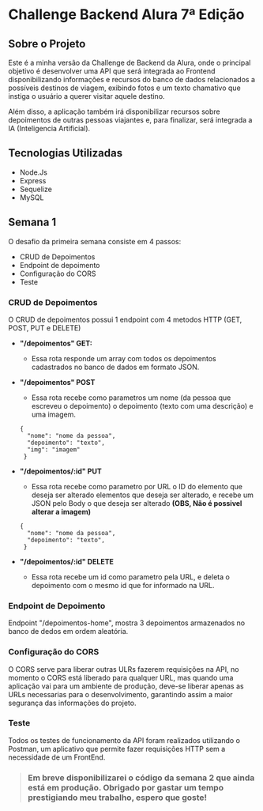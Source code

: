 # Challenge Backend Alura 7ª Edição

## Sobre o Projeto

  Este é a minha versão da Challenge de Backend da Alura, onde o principal objetivo é desenvolver uma API que será integrada ao Frontend disponibilizando informações e recursos do banco de dados relacionados a possíveis destinos de viagem, exibindo fotos e um texto chamativo que instiga o usuário a querer visitar aquele destino.

Além disso, a aplicação também irá disponibilizar recursos sobre depoimentos de outras pessoas viajantes e, para finalizar, será integrada a IA (Inteligencia Artificial).

## Tecnologias Utilizadas
- Node.Js
- Express
- Sequelize
- MySQL

## Semana 1

  O desafio da primeira semana consiste em 4 passos:
  - CRUD de Depoimentos
  - Endpoint de depoimento
  - Configuração do CORS
  - Teste

### **CRUD de Depoimentos**

 O CRUD de depoimentos possui 1 endpoint com 4 metodos HTTP (GET, POST, PUT e DELETE)

  - **"/depoimentos" GET:**
  
    - Essa rota responde um array com todos os depoimentos cadastrados no banco de dados em formato JSON.


  - **"/depoimentos" POST**

     - Essa rota recebe como parametros um nome (da pessoa que escreveu o depoimento) o depoimento (texto com uma descrição) e uma imagem.
    
      ```
      {
        "nome": "nome da pessoa",
        "depoimento": "texto",
        "img": "imagem"
       } 
      ```


- **"/depoimentos/:id" PUT**
  - Essa rota recebe como parametro por URL o ID do elemento que deseja ser alterado elementos que deseja ser alterado, e recebe um JSON pelo Body o que deseja ser alterado **(OBS, Não é possivel alterar a imagem)**
 
  ```
  {
    "nome": "nome da pessoa",
    "depoimento": "texto",
   } 
  ```

- **"/depoimentos/:id" DELETE**
   - Essa rota recebe um id como parametro pela URL, e deleta o depoimento com o mesmo id que for informado na URL.
 

### Endpoint de Depoimento
  Endpoint "/depoimentos-home", mostra 3 depoimentos armazenados no banco de dedos em ordem aleatória.

### Configuração do CORS
  O CORS serve para liberar outras ULRs fazerem requisições na API, no momento o CORS está liberado para qualquer URL, mas quando uma aplicação vai para um ambiente de produção, deve-se liberar apenas as URLs necessarias para o desenvolvimento, garantindo assim a maior segurança das informações do projeto.

### Teste
  Todos os testes de funcionamento da API foram realizados utilizando o Postman, um aplicativo que permite fazer requisições HTTP sem a necessidade de um FrontEnd.

> ### Em breve disponibilizarei o código da semana 2 que ainda está em produção. Obrigado por gastar um tempo prestigiando meu trabalho, espero que goste!



